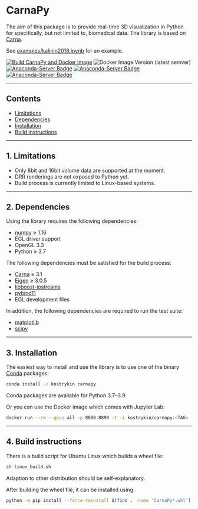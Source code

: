 CarnaPy
========

The aim of this package is to provide real-time 3D visualization in Python for specifically, but not limited to, biomedical data. The library is based on [Carna](https://github.com/kostrykin/Carna).

See [examples/kalinin2018.ipynb](examples/kalinin2018.ipynb) for an example.

[![Build CarnaPy and Docker image](https://github.com/kostrykin/CarnaPy/actions/workflows/build.yml/badge.svg)](https://github.com/kostrykin/CarnaPy/actions/workflows/build.yml)
![Docker Image Version (latest semver)](https://img.shields.io/docker/v/kostrykin/carnapy?label=DockerHub%3A)
[![Anaconda-Server Badge](https://img.shields.io/badge/Install%20with-conda-%2387c305)](https://anaconda.org/kostrykin/carnapy)
[![Anaconda-Server Badge](https://img.shields.io/conda/v/kostrykin/carnapy.svg?label=Version)](https://anaconda.org/kostrykin/carnapy)
[![Anaconda-Server Badge](https://img.shields.io/conda/pn/kostrykin/carnapy.svg?label=Platforms)](https://anaconda.org/kostrykin/carnapy)

---
## Contents

* [Limitations](#1-limitations)
* [Dependencies](#2-dependencies)
* [Installation](#3-installation)
* [Build instructions](#4-build-instructions)
 
---
## 1. Limitations

* Only 8bit and 16bit volume data are supported at the moment.
* DRR renderings are not exposed to Python yet.
* Build process is currently limited to Linux-based systems.

---
## 2. Dependencies

Using the library requires the following dependencies:
* [numpy](https://numpy.org/) ≥ 1.16
* EGL driver support
* OpenGL 3.3
* Python ≥ 3.7

The following dependencies must be satisfied for the build process:
* [Carna](https://github.com/kostrykin/Carna) ≥ 3.1
* [Eigen](http://eigen.tuxfamily.org/) ≥ 3.0.5
* [libboost-iostreams](https://www.boost.org/doc/libs/1_76_0/libs/iostreams/doc/index.html)
* [pybind11](https://github.com/pybind/pybind11)
* EGL development files

In addition, the following dependencies are required to run the test suite:
* [matplotlib](https://matplotlib.org/)
* [scipy](https://www.scipy.org/)

---
## 3. Installation

The easiest way to install and use the library is to use one of the binary [Conda](https://docs.anaconda.com/anaconda/install/) packages:

```bash
conda install -c kostrykin carnapy
```

Conda packages are available for Python 3.7–3.9.

Or you can use the Docker image which comes with Jupyter Lab:
```bash
docker run --rm --gpus all -p 8890:8890 -t -i kostrykin/carnapy:<TAG>
```

---
## 4. Build instructions

There is a build script for Ubuntu Linux which builds a wheel file:
```bash
sh linux_build.sh
```
Adaption to other distribution should be self-explanatory.

After building the wheel file, it can be installed using:
```bash
python -m pip install --force-reinstall $(find . -name 'CarnaPy*.whl')
```
